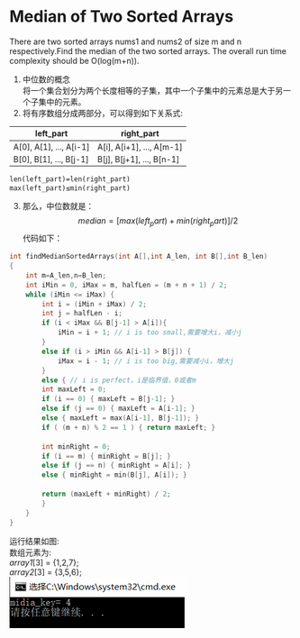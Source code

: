 # Median of Two Sorted Arrays
There are two sorted arrays nums1 and nums2 of size m and n respectively.Find the median of the two sorted arrays. The overall run time complexity should be O(log(m+n)).
1. 中位数的概念   
将一个集合划分为两个长度相等的子集，其中一个子集中的元素总是大于另一个子集中的元素。
2. 将有序数组分成两部分，可以得到如下关系式:   　　
   
left_part | right_part  
--- | ---   
A[0], A[1], ..., A[i-1]  |  A[i], A[i+1], ..., A[m-1]  
B[0], B[1], ..., B[j-1]  |  B[j], B[j+1], ..., B[n-1]  
```
len(left_part)=len(right_part)   
max(left_part)≤min(right_part)
```
3. 那么，中位数就是：  
$$median=[max(left_part)+min(right_part)] / 2 $$
​代码如下：
```cpp
int findMedianSortedArrays(int A[],int A_len, int B[],int B_len)
{
	int m=A_len,n=B_len;
	int iMin = 0, iMax = m, halfLen = (m + n + 1) / 2;
	while (iMin <= iMax) {
		int i = (iMin + iMax) / 2;
		int j = halfLen - i;
		if (i < iMax && B[j-1] > A[i]){
			iMin = i + 1; // i is too small,需要增大i，减小j
		}
		else if (i > iMin && A[i-1] > B[j]) {
			iMax = i - 1; // i is too big,需要减小i，增大j
		}
		else { // i is perfect，i是临界值，0或者m
		int maxLeft = 0;
		if (i == 0) { maxLeft = B[j-1]; }
		else if (j == 0) { maxLeft = A[i-1]; }
		else { maxLeft = max(A[i-1], B[j-1]); }
		if ( (m + n) % 2 == 1 ) { return maxLeft; }

		int minRight = 0;
		if (i == m) { minRight = B[j]; }
		else if (j == n) { minRight = A[i]; }
		else { minRight = min(B[j], A[i]); }

		return (maxLeft + minRight) / 2;
		}
	}
}
```	
运行结果如图:  
数组元素为:    
*array1*[3] = {1,2,7};  
*array2*[3] = {3,5,6};      
![1-0](picture/1-0.png)
 

